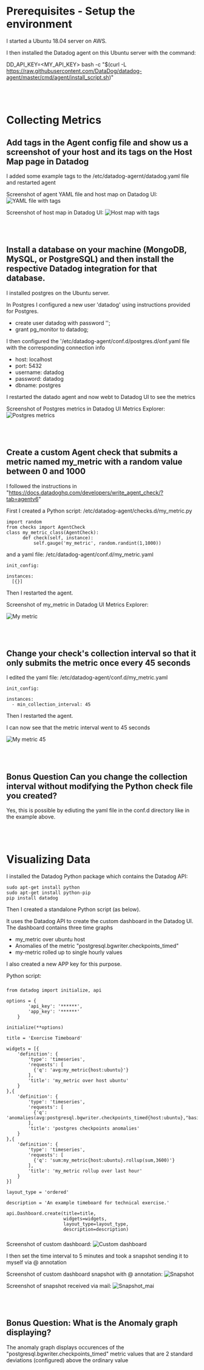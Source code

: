# Prerequisites - Setup the environment

I started a Ubuntu 18.04 server on AWS.

I then installed the Datadog agent on this Ubuntu server with the command:

DD_API_KEY=<MY_API_KEY> bash -c "$(curl -L https://raw.githubusercontent.com/DataDog/datadog-agent/master/cmd/agent/install_script.sh)"

<br/>
<br/>

# Collecting Metrics

## Add tags in the Agent config file and show us a screenshot of your host and its tags on the Host Map page in Datadog

I added some example tags to the /etc/datadog-agernt/datadog.yaml file and restarted agent

Screenshot of agent YAML file and host map on Datadog UI:
![YAML file with tags](./YAML_file_with_tags.png)

Screenshot of host map in Datadog UI:
![Host map with tags](./Host_map_with_tags.png)


<br/>
<br/>

## Install a database on your machine (MongoDB, MySQL, or PostgreSQL) and then install the respective Datadog integration for that database.

I installed postgres on the Ubuntu server.

In Postgres I configured a new user 'datadog' using instructions provided for Postgres.

  - create user datadog with password '<PASSWORD>';
  - grant pg_monitor to datadog;
  
I then configured the '/etc/datadog-agent/conf.d/postgres.d/onf.yaml file with the corresponding connection info

  - host: localhost
  - port: 5432
  - username: datadog
  - password: datadog
  - dbname: postgres

I restarted the datado agent and now webt to Datadog UI to see the metrics

Screenshot of Postgres metrics in Datadog UI Metrics Explorer:
![Postgres metrics](./Postgres_metrics.png)

<br/>
<br/>

## Create a custom Agent check that submits a metric named my_metric with a random value between 0 and 1000

I followed the instructions in "https://docs.datadoghq.com/developers/write_agent_check/?tab=agentv6"

First I created a Python script: /etc/datadog-agent/checks.d/my_metric.py

    import random
    from checks import AgentCheck
    class my_metric_class(AgentCheck):
          def check(self, instance):
              self.gauge('my_metric', random.randint(1,1000))
          
          
and a yaml file: /etc/datadog-agent/conf.d/my_metric.yaml

    init_config:

    instances:
      [{}]

Then I restarted the agent.

Screenshot of my_metric in Datadog UI Metrics Explorer: 

![My metric](./My_metric.png)

<br/>
<br/>

## Change your check's collection interval so that it only submits the metric once every 45 seconds

I edited the yaml file: /etc/datadog-agent/conf.d/my_metric.yaml

    init_config:

    instances:
      - min_collection_interval: 45

Then I restarted the agent.

I can now see that the metric interval went to 45 seconds

![My metric 45](./My_metric_45.png)

<br/>
<br/>

## Bonus Question Can you change the collection interval without modifying the Python check file you created?

Yes, this is possible by ediuting the yaml file in the conf.d directory like in the example above.

<br/>
<br/>

# Visualizing Data

I installed the Datadog Python package which contains the Datadog API:

    sudo apt-get install python
    sudo apt-get install python-pip
    pip install datadog

Then I created a standalone Python script (as below). 

It uses the Datadog API to create the custom dashboard in the Datadog UI. The dashboard contains three time graphs

- my_metric over ubuntu host
- Anomalies of the metric "postgresql.bgwriter.checkpoints_timed"
- my-metric rolled up to single hourly values

I also created a new APP key for this purpose.

Python script:

###
    from datadog import initialize, api

    options = {
            'api_key': '******',
            'app_key': '******'
        }

    initialize(**options)

    title = 'Exercise Timeboard'

    widgets = [{
        'definition': {
            'type': 'timeseries',
            'requests': [
              {'q': 'avg:my_metric{host:ubuntu}'}
            ],
            'title': 'my_metric over host ubuntu'
        }
    },{
        'definition': {
            'type': 'timeseries',
            'requests': [
              {'q': 'anomalies(avg:postgresql.bgwriter.checkpoints_timed{host:ubuntu},"basic",2)'}
            ],
            'title': 'postgres checkpoints anomalies'
        }
    },{
        'definition': {
            'type': 'timeseries',
            'requests': [
              {'q': 'sum:my_metric{host:ubuntu}.rollup(sum,3600)'}
            ],
            'title': 'my_metric rollup over last hour'
        }
    }]

    layout_type = 'ordered'

    description = 'An example timeboard for technical exercise.'

    api.Dashboard.create(title=title,
                         widgets=widgets,
                         layout_type=layout_type,
                         description=description)

###

Screenshot of custom dashboard:
![Custom dashboard](./Custom_dashboard.png)

I then set the time interval to 5 minutes and took a snapshot sending it to myself via @ annotation


Screenshot of custom dashboard snapshot with @ annotation:
![Snapshot](./Snapshot.png)


Screenshot of snapshot received via mail:
![Snapshot_mai](./Snapshot_mail.png)

<br/>
<br/>

## Bonus Question: What is the Anomaly graph displaying?

The anomaly graph displays occurences of the "postgresql.bgwriter.checkpoints_timed" metric values that are 2 standard deviations (configured) above the ordinary value

<br/>
<br/>
